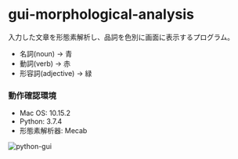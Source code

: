 # gui-morphological-analysis

入力した文章を形態素解析し、品詞を色別に画面に表示するプログラム。
* 名詞(noun) → 青
* 動詞(verb) → 赤
* 形容詞(adjective) → 緑

### 動作確認環境
* Mac OS: 10.15.2
* Python: 3.7.4
* 形態素解析器: Mecab

![python-gui](https://user-images.githubusercontent.com/31647014/86218993-87835b80-bbbc-11ea-8111-f250afbd4df3.png)

